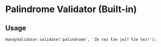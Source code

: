 # Palindrome Validator (Built-in)

## Usage
```
HandyValidator.validate('palindrome', 'Że też łże jeż? łże też!');
```